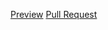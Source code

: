[Preview](https://Kussmich.github.io/FE_test/)
[Pull Request](https://github.com/Kussmich/FE_test/pull/1/files)